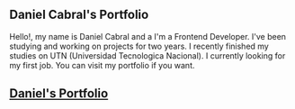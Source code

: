 ## Daniel Cabral's Portfolio

Hello!, my name is Daniel Cabral and a I'm a Frontend Developer. I've been studying and working on projects for two years. I recently finished my studies on UTN (Universidad Tecnologica Nacional). I currently looking for my first job.
You can visit my portfolio if you want.

## [Daniel's Portfolio](https://danielcabral.onrender.com/)
